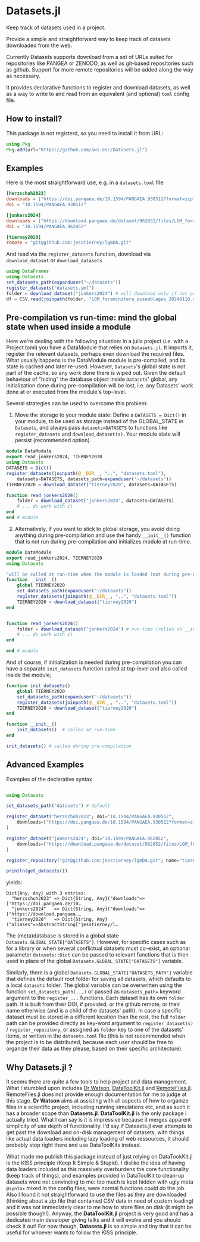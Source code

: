 # Datasets.jl

Keep track of datasets used in a project.

Provide a simple and straightforward way to keep track of datasets downloaded from the web.

Currently Datasets supports download from a set of URLs suited for repositories like PANGEA or ZENODO, as well as git-based repositories such as github. Support for more remote repositories will be added along the way as necessary.

It provides declarative functions to register and download datasets, as well as a way to write to and read from an equivalent (and optional) `toml` config file.

## How to install?

This package is not registerd, so you need to install it from URL:

```julia
using Pkg
Pkg.add(url="https://github.com/awi-esc/Datasets.jl")
```

## Examples

Here is the most straightforward use, e.g. in a `datasets.toml` file:

```toml
[herzschuh2023]
downloads = ["https://doi.pangaea.de/10.1594/PANGAEA.930512?format=zip"]
doi = "10.1594/PANGAEA.930512"

[jonkers2024]
downloads = ["https://download.pangaea.de/dataset/962852/files/LGM_foraminifera_assemblages_20240110.csv"]
doi = "10.1594/PANGAEA.962852"

[tierney2020]
remote = "git@github.com:jesstierney/lgmDA.git"
```

And read via the `register_datasets` function, download via `download_dataset` or `download_datasets`

```julia
using DataFrames
using Datasets
set_datasets_path(expanduser("~/datasets"))
register_datasets("datasets.yml")
folder = download_dataset("jonkers2024") # will download only if not present
df = CSV.read(joinpath(folder, "LGM_foraminifera_assemblages_20240110.csv"), DataFrame)
```

## Pre-compilation vs run-time: mind the global state when used inside a module

Here we're dealing with the following situation: in a julia project (i.e. with a Project.toml) you have
a DataModule that relies on `Datasets.jl`. It imports it, register the relevant datasets, perhaps even
download the required files. What usually happens is the DataModule module is pre-compiled, and its state is cached and later re-used. However, `Datasets`'s global state is not part of the cache, so any work done there is wiped out. Given the default behaviour of "hiding" the database object inside `Datasets`' global, any initialization done during pre-compilation will be lost, i.e. any Datasets' work done at or executed from the module's top-level.

Several strategies can be used to overcome this problem:

1. Move the storage to your module state: Define a `DATASETS = Dict()` in your module, to be used as storage  instead of
   the GLOBAL_STATE in `Datasets`, and always pass  `datasets=DATASETS` to functions like `register_datasets` and `download_dataset(s)`.
   Your module state will persist (recommended option).

```julia
module DataModule
export read_jonkers2024, TIERNEY2020
using Datasets
DATASETS = Dict()
register_datasets(joinpath(@__DIR__, "..", "datasets.toml"),
    datasets=DATASETS, datasets_path=expanduser("~/datasets"))
TIERNEY2020 = download_dataset("tierney2020", datasets=DATASETS)

function read_jonkers2024()
    folder = download_dataset("jonkers2024", datasets=DATASETS)
    # ... do work with it
end
end # module
```

2. Alternatively, if you want to stick to global storage, you avoid doing anything during pre-compilation and use the handy `__init__()` function that is not run
during pre-compilation and initializes module at run-time.

```julia
module DataModule
export read_jonkers2024, TIERNEY2020
using Datasets

"will be called at run-time when the module is loaded (not during pre-compulation)"
function __init__()
    global TIERNEY2020
    set_datasets_path(expanduser("~/datasets"))
    register_datasets(joinpath(@__DIR__, "..", "datasets.toml"))
    TIERNEY2020 = download_dataset("tierney2020")
end


function read_jonkers2024()
    folder = download_dataset("jonkers2024") # run-time (relies on __init__)
    # ... do work with it
end

end # module
```

And of course, if initialization is needed during pre-compilation you can have a separate `init_datasets` function called at top-level and also called inside the module;

```julia
function init_datasets()
    global TIERNEY2020
    set_datasets_path(expanduser("~/datasets"))
    register_datasets(joinpath(@__DIR__, "..", "datasets.toml"))
    TIERNEY2020 = download_dataset("tierney2020")
end

function __init__()
    init_datasets()  # called at run-time
end

init_datasets() # called during pre-compilation
```

## Advanced Examples

Examples of the declarative syntax
```julia

using Datasets

set_datasets_path("datasets") # default

register_dataset("herzschuh2023"; doi="10.1594/PANGAEA.930512",
    downloads=["https://doi.pangaea.de/10.1594/PANGAEA.930512?format=zip"],
)

register_dataset("jonkers2024"; doi="10.1594/PANGAEA.962852",
    downloads=["https://download.pangaea.de/dataset/962852/files/LGM_foraminifera_assemblages_20240110.csv"],
)

register_repository("git@github.com:jesstierney/lgmDA.git"; name="tierney2020")

println(get_datasets())
```
yields:
```
Dict{Any, Any} with 3 entries:
  "herzschuh2023" => Dict{String, Any}("downloads"=>["https://doi.pangaea.de/10…
  "jonkers2024"   => Dict{String, Any}("downloads"=>["https://download.pangaea.…
  "tierney2020"   => Dict{String, Any}("aliases"=>AbstractString["jesstierney/l…
```

The (meta)database is stored in a global state `Datasets.GLOBAL_STATE["DATASETS"]`.
However, for specific cases such as for a library or when several conflictual datasets
must co-exist, an optional parameter `datasets::Dict` can be passed to relevant functions
that is then used in place of the global `Datasets.GLOBAL_STATE["DATASETS"]` variable.

Similarly, there is a global `Datasets.GLOBAL_STATE["DATASETS_PATH"]` variable that defines the default
root folder for saving all datasets, which defaults to a local `datasets` folder.
The global variable
can be overwritten using the function `set_datasets_path(...)`
or passed as `datasets_path=` keyword argument to the `register_...` functions.
Each dataset has its own `folder` path. It is built from their DOI, if provided,
or the github remote, or their name otherwise (and is a child of the datasets' path).
In case a specific dataset must be stored in a different location than the rest,
the full `folder` path can be provided directly as key-word argument
to `register_dataset(s)` / `register_repository`,
or assigned as `folder` key to one of the datasets' items,
or written in the `datasets.toml` file (this is not recommended when the project
is to be distributed, because each user should be free to organize their data as they please,
based on their specific architecture).


## Why Datasets.jl ?

It seems there are quite a few tools to help project and data management. What I stumbled upon includes [Dr Watson](https://juliadynamics.github.io/DrWatson.jl/dev/), [DataToolKit.jl](https://discourse.julialang.org/t/ann-datatoolkit-jl-reproducible-flexible-and-convenient-data-management/104757) and [RemoteFiles.jl](https://github.com/helgee/RemoteFiles.jl). RemoteFiles.jl does not provide enough documentation for me to judge at this stage. **Dr Watson** aims at assisting with all aspects of how to organize files in a scientific project, including running simulations etc, and as such it has a broader scope than **Datasets.jl**. **DataToolKit.jl** is the only package I actually tried. What I can say is it is impressive because it merges apparent simplicity of use depth of functionality. I'd say if Datasets.jl ever attempts to get past the download and on-disk management of datasets, with things like actual data loaders including lazy loading of web ressources, it should probably stop right there and use DataToolKits instead.

What made me publish this package instead of just relying on DataTookKit.jl is the KISS principle (Keep It Simple & Stupid). I dislike the idea of having data loaders included as this massively overburdens the core functionality (keep track of things), and examples provided in DataToolKit to clean-up datasets were not convincing to me: too much is kept hidden with ugly meta `@syntax` mixed in the config files, were normal functions could do the job. Also I found it not straightforward to use the files as they are downloaded (thinking about a zip file that contained CSV data in need of custom loading) and it was not immediately clear to me how to store files on disk (it might be possible though!). Anyway, the **DataToolKit.jl** project is very good and has a dedicated main developer giving talks and it will evolve and you should check it out! For now though, **Datasets.jl** is so simple and tiny that it can be useful for whoever wants to follow the KISS principle.
